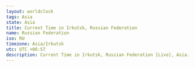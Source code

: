 ```yaml
---
layout: worldclock
tags: Asia
state: Asia
title: Current Time in Irkutsk, Russian Federation
name: Russian Federation
iso: RU
timezone: Asia/Irkutsk
utc: UTC +06:57
description: Current Time in Irkutsk, Russian Federation [Live], Asia. Live update now time in Irkutsk, timezone Asia/Irkutsk, UTC +06:57, Country ISO code & Current Local Time.
---
```


